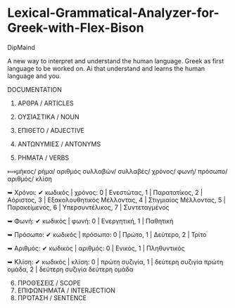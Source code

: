 # Lexical-Grammatical-Analyzer-for-Greek-with-Flex-Bison
  DipMaind

A new way to interpret and understand the human language.
Greek as first language to be worked on.
Ai that understand and learns the human language and you.

DOCUMENTATION

1.  ΑΡΘΡΑ / ARTICLES
2.  ΟΥΣΙΑΣΤΙΚΑ / NOUN
3.  ΕΠΙΘΕΤΟ / ADJECTIVE
4.  ΑΝΤΩΝΥΜΙΕΣ / ANTONYMS

5.  ΡΗΜΑΤΑ / VERBS

⟾μήκος/ ρήμα/ αριθμός συλλαβών/ συλλαβές/ χρόνος/ φωνή/ πρόσωπο/ αριθμός/ κλίση

➥ Χρόνοι:
  ✔︎ κωδικός | χρόνος: 0 | Ενεστώτας, 1 | Παρατατίκος, 2 | Αόριστος, 3 | Εξακολουθητικός Μέλλοντας, 4 | Στιγμιαίος Μέλλοντας, 5 | Παρακείμενος, 6 | Υπερσυντέλικος, 7 | Συντεταγμένος

➥ Φωνή:
  ✔︎ κωδικός | φωνή: 0 | Ενεργητική, 1 | Παθητική

➥ Πρόσωπο:
  ✔︎ κωδικός | πρόσωπο: 0 | Πρώτο, 1 | Δεύτερο, 2 | Τρίτο

➥ Αριθμός:
  ✔︎ κωδικός | αριθμός: 0 | Ενικός, 1 | Πληθυντικός

➥ Κλίση:
  ✔︎ κωδικός | κλίση: 0 | πρώτη συζιγία, 1 | δεύτερη συζιγία πρώτη ομάδα, 2 | δεύτερη συζιγία δεύτερη ομάδα


    
    
6.  ΠΡΟΘΈΣΕΙΣ / SCOPE
7.  ΕΠΙΦΩΝΉΜΑΤΑ / INTERJECTION
8.  ΠΡΌΤΑΣΗ / SENTENCE
